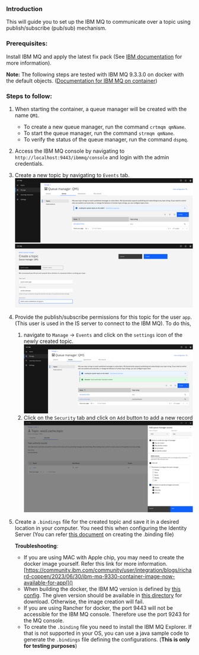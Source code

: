 ### Introduction

This will guide you to set up the IBM MQ to communicate over a topic using publish/subscribe 
(pub/sub) mechanism.

### Prerequisites:
Install IBM MQ and apply the latest fix pack (See [IBM documentation](https://www.ibm.com/docs/en/ibm-mq/9.3) for more information).

**Note:** The following steps are tested with IBM MQ 9.3.3.0 on docker with the default objects. ([Documentation for 
IBM MQ on container](https://developer.ibm.com/learningpaths/ibm-mq-badge/create-configure-queue-manager))

### Steps to follow:
1. When starting the container, a queue manager will be created with the name `QM1`.
   - To create a new queue manager, run the command `crtmqm qmName`.
   - To start the queue manager, run the command `strmqm qmName`.
   - To verify the status of the queue manager, run the command `dspmq`.
2. Access the IBM MQ console by navigating to `http://localhost:9443/ibmmq/console` and login with the admin credentials.
3. Create a new topic by navigating to `Events` tab.
![img.png](manage-events-ui.png)
![img.png](create-topic-ui.png)
4. Provide the publish/subscribe permissions for this topic for the user `app`.(This user is used in the IS server 
   to connect to the IBM MQ). To do this, 
   1. navigate to `Manage` -> `Events` and click on the `settings` icon of the 
      newly created topic.
   ![img.png](config-topic-ui.png)
   2. Click on the `Security` tab and click on `Add` button to add a new record
   ![img.png](add-permission-ui.png)
5. Create a `.bindings` file for the created topic and save it in a desired location in your computer. You need this
   when configuring the Identity Server (You can refer [this document](https://ei.docs.wso2.com/en/latest/micro-integrator/setup/brokers/configure-with-IBM-websphereMQ/#generating-the-bindings-file) on creating the .binding file)

   **Troubleshooting**:
    * If you are using MAC with Apple chip, you may need to create the docker image yourself. Refer this link for
      more information. [https://community.ibm.com/community/user/integration/blogs/richard-coppen/2023/06/30/ibm-mq-9330-container-image-now-available-for-appl]()
    * When building the docker, the IBM MQ version is defined by [this config](https://github.com/ibm-messaging/mq-container/blob/master/config.env#L4). The given version should be available in [this
      directory](https://public.dhe.ibm.com/ibmdl/export/pub/software/websphere/messaging/mqadv/) for download.
      Otherwise, the image creation will fail.
    * If you are using Rancher for docker, the port 9443 will not be accessible for the IBM MQ console. Therefore 
      use the port 9243 for the MQ console. 
    * To create the `.binding` file you need to install the IBM MQ Explorer. If that is not supported in your OS, 
      you can use a java sample code to generate the `.bindings` file defining the configurations. (**This is only 
      for testing purposes**)
